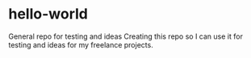 # hello-world
General repo for testing and ideas
Creating this repo so I can use it for testing and ideas for my freelance projects.

